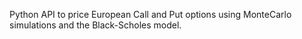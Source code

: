 Python API to price European Call and Put options using MonteCarlo simulations and the Black-Scholes model.
